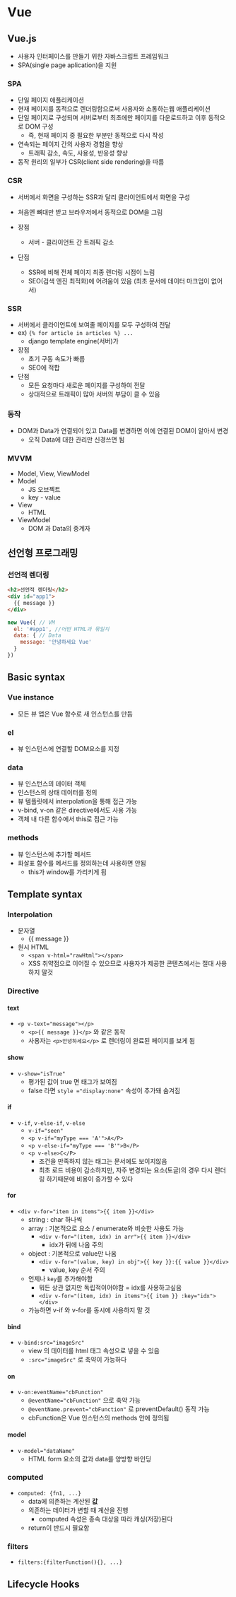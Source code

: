 # Vue

## Vue.js

* 사용자 인터페이스를 만들기 위한 자바스크립트 프레임워크
* SPA(single page aplication)을 지원

### SPA

* 단일 페이지 애플리케이션
* 현재 페이지를 동적으로 렌더링함으로써 사용자와 소통하는웹 애플리케이션
* 단일 페이지로 구성되며 서버로부터 최초에만 페이지를 다운로드하고 이후 동적으로 DOM 구성
  * 즉, 현재 페이지 중 필요한 부분만 동적으로 다시 작성
* 연속되는 페이지 간의 사용자 경험을 향상
  * 트래픽 감소, 속도, 사용성, 반응성 향상
* 동작 원리의 일부가 CSR(client side rendering)을 따름

### CSR

* 서버에서 화면을 구성하는 SSR과 달리 클라이언트에서 화면을 구성

* 처음엔 뼈대만 받고 브라우저에서 동적으로 DOM을 그림
* 장점
  * 서버 - 클라이언트 간 트래픽 감소
* 단점
  * SSR에 비해 전체 페이지 최종 렌더링 시점이 느림
  * SEO(검색 엔진 최적화)에 어려움이 있음 (최초 문서에 데이터 마크업이 없어서)

### SSR

* 서버에서 클라이언트에 보여줄 페이지를 모두 구성하여 전달
* ex) `{% for article in articles %} ...`
  * django template engine(서버)가 
* 장점
  * 초기 구동 속도가 빠름
  * SEO에 적합
* 단점
  * 모든 요청마다 새로운 페이지를 구성하여 전달
  * 상대적으로 트래픽이 많아 서버의 부담이 클 수 있음



### 동작

* DOM과 Data가 연결되어 있고 Data를 변경하면 이에 연결된 DOM이 알아서 변경
  * 오직 Data에 대한 관리만 신경쓰면 됨

### MVVM

* Model, View, ViewModel
* Model
  * JS 오브젝트
  * key - value
* View
  * HTML
* ViewModel
  * DOM 과 Data의 중계자



## 선언형 프로그래밍

### 선언적 렌더링

```html
<h2>선언적 렌더링</h2>
<div id="app1">
  {{ message }}
</div>
```

```javascript
new Vue({ // VM
  el: '#app1', //어떤 HTML과 묶일지
  data: { // Data
    message: '안녕하세요 Vue'
  }
})
```

## Basic syntax

### Vue instance

* 모든 뷰 앱은 Vue 함수로 새 인스턴스를 만듬

### el

* 뷰 인스턴스에 연결할 DOM요소를 지정

### data

* 뷰 인스턴스의 데이터 객체
* 인스턴스의 상태 데이터를 정의
* 뷰 템플릿에서 interpolation을 통해 접근 가능
* v-bind, v-on 같은 directive에서도 사용 가능
* 객체 내 다른 함수에서 this로 접근 가능

### methods

* 뷰 인스턴스에 추가할 메서드
* 화살표 함수를 메서드를 정의하는데 사용하면 안됨
  * this가 window를 가리키게 됨



## Template syntax

### Interpolation

* 문자열
  * {{ message }}
* 원시 HTML
  * `<span v-html="rawHtml"></span>`
  * XSS 취약점으로 이어질 수 있으므로 사용자가 제공한 콘텐츠에서는 절대 사용하지 말것

### Directive

#### text

* `<p v-text="message"></p>`
  * `<p>{{ message }}</p>` 와 같은 동작
  * 사용자는 `<p>안녕하세요</p>` 로 렌더링이 완료된 페이지를 보게 됨

#### show

* `v-show="isTrue"`
  * 평가된 값이 true 면 태그가 보여짐
  * false 라면 `style ="display:none"` 속성이 추가돼 숨겨짐

#### if

* `v-if`, `v-else-if`, `v-else`
  * `v-if="seen"`
  * `<p v-if="myType === 'A'">A</P>`
  * `<p v-else-if="myType === 'B'">B</P>`
  * `<p v-else>C</P>`
    * 조건을 만족하지 않는 태그는 문서에도 보이지않음
    * 최초 로드 비용이 감소하지만, 자주 변경되는 요소(토글)의 경우 다시 렌더링 하기때문에 비용이 증가할 수 있다

#### for

* `<div v-for="item in items">{{ item }}</div>`
  * string : char 하나씩
  * array : 기본적으로 요소 / enumerate와 비슷한 사용도 가능
    * `<div v-for="(item, idx) in arr">{{ item }}</div>`
      * idx가 뒤에 나옴 주의
  * object : 기본적으로 value만 나옴
    * `<div v-for="(value, key) in obj">{{ key }}:{{ value }}</div>`
      * value, key 순서 주의
  * 언제나 `key`를 추가해야함
    * 뭐든 상관 없지만 독립적이어야함 = idx를 사용하고싶음
    * `<div v-for="(item, idx) in items">{{ item }} :key="idx"> </div> `
  * 가능하면 v-if 와 v-for를 동시에 사용하지 말 것

#### bind

* `v-bind:src="imageSrc"`
  * view 의 데이터를 html 태그 속성으로 넣을 수 있음
  * `:src="imageSrc"` 로 축약이 가능하다

#### on

* `v-on:eventName="cbFunction"`
  * `@eventName="cbFunction"` 으로 축약 가능
  * `@eventName.prevent="cbFunction"`  로 preventDefault() 동작 가능
  * cbFunction은 Vue 인스턴스의 methods 안에 정의됨

#### model

* `v-model="dataName"`
  * HTML form 요소의 값과 data를 양방향 바인딩

### computed

* `computed: {fn1, ...}`
  * data에 의존하는 계산된 **값**
  * 의존하는 데이터가 변할 때 계산을 진행
    * computed 속성은 종속 대상을 따라 캐싱(저장)된다
  * return이 반드시 필요함

### filters

* `filters:{filterFunction(){}, ...}`



## Lifecycle Hooks

